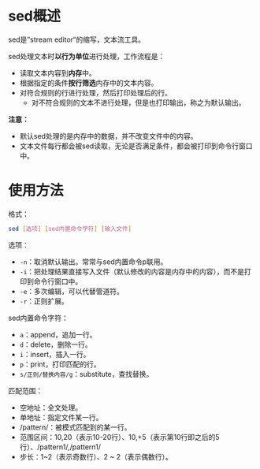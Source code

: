 # sed概述

sed是”stream editor“的缩写，文本流工具。

sed处理文本时**以行为单位**进行处理，工作流程是：

- 读取文本内容到**内存**中。
- 根据指定的条件**按行筛选**内存中的文本内容。
- 对符合规则的行进行处理，然后打印处理后的行。
  - 对不符合规则的文本不进行处理，但是也打印输出，称之为默认输出。

**注意：**

- 默认sed处理的是内存中的数据，并不改变文件中的内容。
- 文本文件每行都会被sed读取，无论是否满足条件，都会被打印到命令行窗口中。

# 使用方法

格式：

```bash
sed [选项] [sed内置命令字符] [输入文件]
```

选项：

- `-n`：取消默认输出。常常与sed内置命令p联用。
- `-i`：把处理结果直接写入文件（默认修改的内容是内存中的内容），而不是打印到命令行窗口中。
- `-e`：多次编辑，可以代替管道符。
- `-r`：正则扩展。

sed内置命令字符：

- `a`：append，追加一行。
- `d`：delete，删除一行。
- `i`：insert，插入一行。
- `p`：print，打印匹配的行。
- `s/正则/替换内容/g`：substitute，查找替换。

匹配范围：

- 空地址：全文处理。
- 单地址：指定文件某一行。
- /pattern/：被模式匹配到的某一行。
- 范围区间：10,20（表示10-20行）、10,+5（表示第10行即之后的5行）、/pattern1/,/pattern1/
- 步长：1~2（表示奇数行）、2 ~ 2（表示偶数行）。